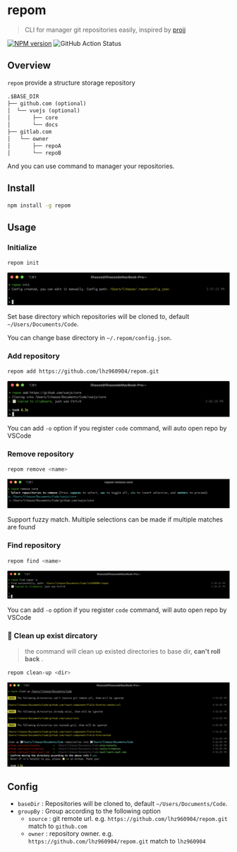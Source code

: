 # repom

> CLI for manager git repositories easily, inspired by [projj](https://github.com/popomore/projj)

[![NPM version](https://img.shields.io/npm/v/repom)](https://www.npmjs.com/package/repom)
![GitHub Action Status](https://img.shields.io/github/actions/workflow/status/lhz960904/repom/ci.yml)

## Overview

`repom` provide a structure storage repository

```
.$BASE_DIR
├── github.com (optional)
│  └── vuejs (optional)
│       ├── core
│       └── docs
├── gitlab.com
│   └── owner
│       ├── repoA
│       └── repoB
```

And you can use command to manager your repositories.

## Install

```bash
npm install -g repom
```

## Usage

### Initialize

```bash
repom init
```

![init screen shot](./img/init.png)

Set base directory which repositories will be cloned to, default  `~/Users/Documents/Code`.

You can change base directory in `~/.repom/config.json`.

### Add repository

```bash
repom add https://github.com/lhz960904/repom.git
```

![add screen shot](./img/add.png)

You can add `-o` option if you register `code` command, will auto open repo by VSCode

### Remove repository

```bash
repom remove <name>
```

![remove screen shot](./img/remove.png)

Support  fuzzy match. Multiple selections can be made if multiple matches are found

### Find repository

```bash
repom find <name>
```
![remove screen shot](./img/find.png)

You can add `-o` option if you register `code` command, will auto open repo by VSCode

### 🚨 Clean up exist dircatory

> the command will clean up existed directories to base dir, **can't roll back** .

```bash
repom clean-up <dir>
```

![clean up screen shot](./img/clean_up.png)

## Config

- `baseDir` : Repositories will be cloned to, default  `~/Users/Documents/Code`.
- `groupBy` : Group according to the following option
  - `source` : git remote url. e.g.  `https://github.com/lhz960904/repom.git`  match to  `github.com`
  - `owner` : repository owner. e.g.  `https://github.com/lhz960904/repom.git`  match to  `lhz960904`
